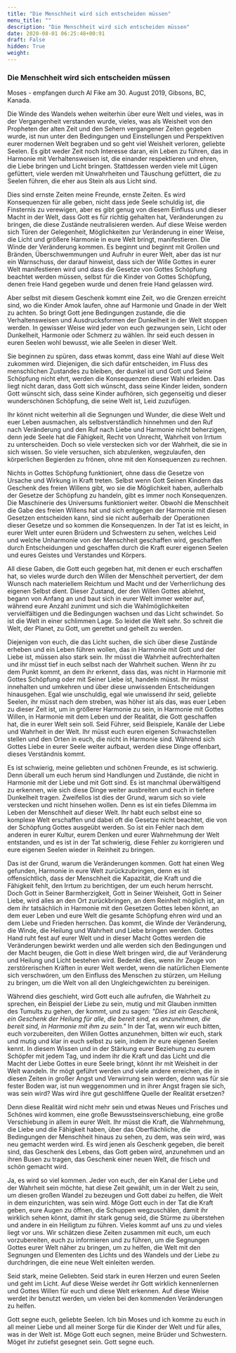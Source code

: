 ```yaml
---
title: "Die Menschheit wird sich entscheiden müssen"
menu_title: ""
description: "Die Menschheit wird sich entscheiden müssen"
date: 2020-08-01 06:25:48+00:91
draft: False
hidden: True
weight:
---
```

### Die Menschheit wird sich entscheiden müssen

Moses - empfangen durch Al Fike am 30. August 2019, Gibsons, BC, Kanada.

Die Winde des Wandels wehen weiterhin über eure Welt und vieles, was in der Vergangenheit verstanden wurde, vieles, was als Weisheit von den Propheten der alten Zeit und den Sehern vergangener Zeiten gegeben wurde, ist nun unter den Bedingungen und Einstellungen und Perspektiven eurer modernen Welt begraben und so geht viel Weisheit verloren, geliebte Seelen. Es gibt weder Zeit noch Interesse daran, ein Leben zu führen, das in Harmonie mit Verhaltensweisen ist, die einander respektieren und ehren, die Liebe bringen und Licht bringen. Stattdessen werden viele mit Lügen gefüttert, viele werden mit Unwahrheiten und Täuschung gefüttert, die zu Seelen führen, die eher aus Stein als aus Licht sind.

Dies sind ernste Zeiten meine Freunde, ernste Zeiten. Es wird Konsequenzen für alle geben, nicht dass jede Seele schuldig ist, die Finsternis zu verewigen, aber es gibt genug von diesem Einfluss und dieser Macht in der Welt, dass Gott es für richtig gehalten hat, Veränderungen zu bringen, die diese Zustände neutralisieren werden. Auf diese Weise werden sich Türen der Gelegenheit, Möglichkeiten zur Veränderung in einer Weise, die Licht und größere Harmonie in eure Welt bringt, manifestieren. Die Winde der Veränderung kommen. Es beginnt und beginnt mit Grollen und Bränden, Überschwemmungen und Aufruhr in eurer Welt, aber das ist nur ein Warnschuss, der darauf hinweist, dass sich der Wille Gottes in eurer Welt manifestieren wird und dass die Gesetze von Gottes Schöpfung beachtet werden müssen, selbst für die Kinder von Gottes Schöpfung, denen freie Hand gegeben wurde und denen freie Hand gelassen wird.

Aber selbst mit diesem Geschenk kommt eine Zeit, wo die Grenzen erreicht sind, wo die Kinder Amok laufen, ohne auf Harmonie und Gnade in der Welt zu achten. So bringt Gott jene Bedingungen zustande, die die Verhaltensweisen und Ausdrucksformen der Dunkelheit in der Welt stoppen werden. In gewisser Weise wird jeder von euch gezwungen sein, Licht oder Dunkelheit, Harmonie oder Schmerz zu wählen. Ihr seid euch dessen in euren Seelen wohl bewusst, wie alle Seelen in dieser Welt.

Sie beginnen zu spüren, dass etwas kommt, dass eine Wahl auf diese Welt zukommen wird. Diejenigen, die sich dafür entscheiden, im Fluss des menschlichen Zustandes zu bleiben, der dunkel ist und Gott und Seine Schöpfung nicht ehrt, werden die Konsequenzen dieser Wahl erleiden. Das liegt nicht daran, dass Gott sich wünscht, dass seine Kinder leiden, sondern Gott wünscht sich, dass seine Kinder aufhören, sich gegenseitig und dieser wunderschönen Schöpfung, die seine Welt ist, Leid zuzufügen.

Ihr könnt nicht weiterhin all die Segnungen und Wunder, die diese Welt und euer Leben ausmachen, als selbstverständlich hinnehmen und den Ruf nach Veränderung und den Ruf nach Liebe und Harmonie nicht beherzigen, denn jede Seele hat die Fähigkeit, Recht von Unrecht, Wahrheit von Irrtum zu unterscheiden. Doch so viele verstecken sich vor der Wahrheit, die sie in sich wissen. So viele versuchen, sich abzulenken, wegzulaufen, den körperlichen Begierden zu frönen, ohne mit den Konsequenzen zu rechnen.

Nichts in Gottes Schöpfung funktioniert, ohne dass die Gesetze von Ursache und Wirkung in Kraft treten. Selbst wenn Gott Seinen Kindern das Geschenk des freien Willens gibt, wo sie die Möglichkeit haben, außerhalb der Gesetze der Schöpfung zu handeln, gibt es immer noch Konsequenzen. Die Maschinerie des Universums funktioniert weiter. Obwohl die Menschheit die Gabe des freien Willens hat und sich entgegen der Harmonie mit diesen Gesetzen entscheiden kann, sind sie nicht außerhalb der Operationen dieser Gesetze und so kommen die Konsequenzen. In der Tat ist es leicht, in eurer Welt unter euren Brüdern und Schwestern zu sehen, welches Leid und welche Unharmonie von der Menschheit geschaffen wird, geschaffen durch Entscheidungen und geschaffen durch die Kraft eurer eigenen Seelen und eures Geistes und Verstandes und Körpers.

All diese Gaben, die Gott euch gegeben hat, mit denen er euch erschaffen hat, so vieles wurde durch den Willen der Menschheit pervertiert, der dem Wunsch nach materiellem Reichtum und Macht und der Verherrlichung des eigenen Selbst dient. Dieser Zustand, der den Willen Gottes ablehnt, begann von Anfang an und baut sich in eurer Welt immer weiter auf, während eure Anzahl zunimmt und sich die Wahlmöglichkeiten vervielfältigen und die Bedingungen wachsen und das Licht schwindet. So ist die Welt in einer schlimmen Lage. So leidet die Welt sehr. So schreit die Welt, der Planet, zu Gott, um gerettet und geheilt zu werden.

Diejenigen von euch, die das Licht suchen, die sich über diese Zustände erheben und ein Leben führen wollen, das in Harmonie mit Gott und der Liebe ist, müssen also stark sein. Ihr müsst die Wahrheit aufrechterhalten und ihr müsst tief in euch selbst nach der Wahrheit suchen. Wenn ihr zu dem Punkt kommt, an dem ihr erkennt, dass das, was nicht in Harmonie mit Gottes Schöpfung oder mit Seiner Liebe ist, handeln müsst. Ihr müsst innehalten und umkehren und über diese unwissenden Entscheidungen hinausgehen. Egal wie unschuldig, egal wie unwissend ihr seid, geliebte Seelen, ihr müsst nach dem streben, was höher ist als das, was euer Leben zu dieser Zeit ist, um in größerer Harmonie zu sein, in Harmonie mit Gottes Willen, in Harmonie mit dem Leben und der Realität, die Gott geschaffen hat, die in eurer Welt sein soll. Seid Führer, seid Beispiele, Kanäle der Liebe und Wahrheit in der Welt. Ihr müsst euch euren eigenen Schwachstellen stellen und den Orten in euch, die nicht in Harmonie sind. Während sich Gottes Liebe in eurer Seele weiter aufbaut, werden diese Dinge offenbart, dieses Verständnis kommt.

Es ist schwierig, meine geliebten und schönen Freunde, es ist schwierig. Denn überall um euch herum sind Handlungen und Zustände, die nicht in Harmonie mit der Liebe und mit Gott sind. Es ist manchmal überwältigend zu erkennen, wie sich diese Dinge weiter ausbreiten und euch in tiefere Dunkelheit tragen. Zweifellos ist dies der Grund, warum sich so viele verstecken und nicht hinsehen wollen. Denn es ist ein tiefes Dilemma im Leben der Menschheit auf dieser Welt. Ihr habt euch selbst eine so komplexe Welt erschaffen und dabei oft die Gesetze nicht beachtet, die von der Schöpfung Gottes ausgeübt werden. So ist ein Fehler nach dem anderen in eurer Kultur, eurem Denken und eurer Wahrnehmung der Welt entstanden, und es ist in der Tat schwierig, diese Fehler zu korrigieren und eure eigenen Seelen wieder in Reinheit zu bringen.

Das ist der Grund, warum die Veränderungen kommen. Gott hat einen Weg gefunden, Harmonie in eure Welt zurückzubringen, denn es ist offensichtlich, dass der Menschheit die Kapazität, die Kraft und die Fähigkeit fehlt, den Irrtum zu berichtigen, der um euch herum herrscht. Doch Gott in Seiner Barmherzigkeit, Gott in Seiner Weisheit, Gott in Seiner Liebe, wird alles an den Ort zurückbringen, an dem Reinheit möglich ist, an dem ihr tatsächlich in Harmonie mit den Gesetzen Gottes leben könnt, an dem euer Leben und eure Welt die gesamte Schöpfung ehren wird und an dem Liebe und Frieden herrschen. Das kommt, die Winde der Veränderung, die Winde, die Heilung und Wahrheit und Liebe bringen werden. Gottes Hand ruht fest auf eurer Welt und in dieser Macht Gottes werden die Veränderungen bewirkt werden und alle werden sich den Bedingungen und der Macht beugen, die Gott in diese Welt bringen wird, die auf Veränderung und Heilung und Licht bestehen wird. Bedenkt dies, wenn ihr Zeuge von zerstörerischen Kräften in eurer Welt werdet, wenn die natürlichen Elemente sich verschwören, um den Einfluss des Menschen zu stürzen, um Heilung zu bringen, um die Welt von all den Ungleichgewichten zu bereinigen.

Während dies geschieht, wird Gott euch alle aufrufen, die Wahrheit zu sprechen, ein Beispiel der Liebe zu sein, mutig und mit Glauben inmitten des Tumults zu gehen, der kommt, und zu sagen: *"Dies ist ein Geschenk, ein Geschenk der Heilung für alle, die bereit sind, es anzunehmen, die bereit sind, in Harmonie mit ihm zu sein."* In der Tat, wenn wir euch bitten, euch vorzubereiten, den Willen Gottes anzunehmen, bitten wir euch, stark und mutig und klar in euch selbst zu sein, indem ihr eure eigenen Seelen kennt. In diesem Wissen und in der Stärkung eurer Beziehung zu eurem Schöpfer mit jedem Tag, und indem ihr die Kraft und das Licht und die Macht der Liebe Gottes in eure Seele bringt, könnt ihr mit Weisheit in der Welt wandeln. Ihr mögt geführt werden und viele andere erreichen, die in diesen Zeiten in großer Angst und Verwirrung sein werden, denn was für sie fester Boden war, ist nun weggenommen und in ihrer Angst fragen sie sich, was sein wird? Was wird ihre gut geschliffene Quelle der Realität ersetzen?

Denn diese Realität wird nicht mehr sein und etwas Neues und Frisches und Schönes wird kommen, eine große Bewusstseinsverschiebung, eine große Verschiebung in allem in eurer Welt. Ihr müsst die Kraft, die Wahrnehmung, die Liebe und die Fähigkeit haben, über das Oberflächliche, die Bedingungen der Menschheit hinaus zu sehen, zu dem, was sein wird, was neu gemacht werden wird. Es wird jenen als Geschenk gegeben, die bereit sind, das Geschenk des Lebens, das Gott geben wird, anzunehmen und an ihren Busen zu tragen, das Geschenk einer neuen Welt, die frisch und schön gemacht wird.

Ja, es wird so viel kommen. Jeder von euch, der ein Kanal der Liebe und der Wahrheit sein möchte, hat diese Zeit gewählt, um in der Welt zu sein, um diesen großen Wandel zu bezeugen und Gott dabei zu helfen, die Welt in dem einzurichten, was sein wird. Möge Gott euch in der Tat die Kraft geben, eure Augen zu öffnen, die Schuppen wegzuschälen, damit ihr wirklich sehen könnt, damit ihr stark genug seid, die Stürme zu überstehen und andere in ein Heiligtum zu führen. Vieles kommt auf uns zu und vieles liegt vor uns. Wir schätzen diese Zeiten zusammen mit euch, um euch vorzubereiten, euch zu informieren und zu führen, um die Segnungen Gottes eurer Welt näher zu bringen, um zu helfen, die Welt mit den Segnungen und Elementen des Lichts und des Wandels und der Liebe zu durchdringen, die eine neue Welt einleiten werden.

Seid stark, meine Geliebten. Seid stark in euren Herzen und euren Seelen und geht im Licht. Auf diese Weise werdet ihr Gott wirklich kennenlernen und Gottes Willen für euch und diese Welt erkennen. Auf diese Weise werdet ihr benutzt werden, um vielen bei den kommenden Veränderungen zu helfen.

Gott segne euch, geliebte Seelen. Ich bin Moses und ich komme zu euch in all meiner Liebe und all meiner Sorge für die Kinder der Welt und für alles, was in der Welt ist. Möge Gott euch segnen, meine Brüder und Schwestern. Möget ihr zutiefst gesegnet sein. Gott segne euch.
